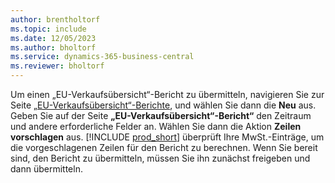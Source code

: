 ```yaml
---
author: brentholtorf
ms.topic: include
ms.date: 12/05/2023
ms.author: bholtorf
ms.service: dynamics-365-business-central
ms.reviewer: bholtorf
---
```


Um einen „EU-Verkaufsübersicht“-Bericht zu übermitteln, navigieren Sie zur Seite [„EU-Verkaufsübersicht“-Berichte](https://businesscentral.dynamics.com?page=321), und wählen Sie dann die **Neu** aus. Geben Sie auf der Seite **„EU-Verkaufsübersicht“-Bericht“** den Zeitraum und andere erforderliche Felder an. Wählen Sie dann die Aktion **Zeilen vorschlagen** aus. [!INCLUDE [prod_short](../includes/prod_short.md)] überprüft Ihre MwSt.-Einträge, um die vorgeschlagenen Zeilen für den Bericht zu berechnen. Wenn Sie bereit sind, den Bericht zu übermitteln, müssen Sie ihn zunächst freigeben und dann übermitteln.
